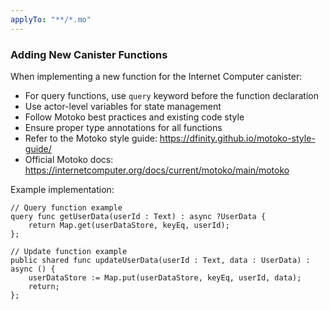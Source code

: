 ```yaml
---
applyTo: "**/*.mo"
---
```


### Adding New Canister Functions

When implementing a new function for the Internet Computer canister:

- For query functions, use `query` keyword before the function declaration
- Use actor-level variables for state management
- Follow Motoko best practices and existing code style
- Ensure proper type annotations for all functions
- Refer to the Motoko style guide: https://dfinity.github.io/motoko-style-guide/
- Official Motoko docs: https://internetcomputer.org/docs/current/motoko/main/motoko

Example implementation:

```motoko
// Query function example
query func getUserData(userId : Text) : async ?UserData {
    return Map.get(userDataStore, keyEq, userId);
};

// Update function example
public shared func updateUserData(userId : Text, data : UserData) : async () {
    userDataStore := Map.put(userDataStore, keyEq, userId, data);
    return;
};
```
